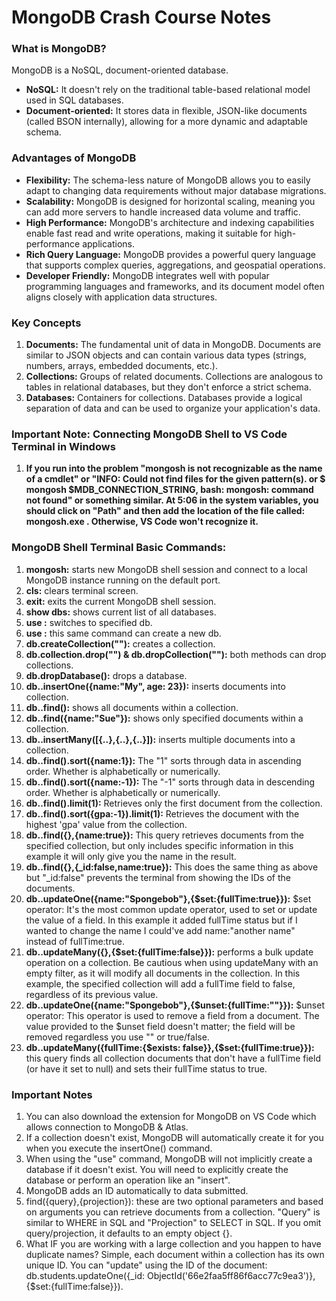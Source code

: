 # MongoDB Crash Course Notes

### What is MongoDB?

MongoDB is a NoSQL, document-oriented database.

- **NoSQL:** It doesn't rely on the traditional table-based relational model used in SQL databases.
- **Document-oriented:** It stores data in flexible, JSON-like documents (called BSON internally), allowing for a more dynamic and adaptable schema.

### Advantages of MongoDB

- **Flexibility:** The schema-less nature of MongoDB allows you to easily adapt to changing data requirements without major database migrations.
- **Scalability:** MongoDB is designed for horizontal scaling, meaning you can add more servers to handle increased data volume and traffic.
- **High Performance:** MongoDB's architecture and indexing capabilities enable fast read and write operations, making it suitable for high-performance applications.
- **Rich Query Language:** MongoDB provides a powerful query language that supports complex queries, aggregations, and geospatial operations.
- **Developer Friendly:** MongoDB integrates well with popular programming languages and frameworks, and its document model often aligns closely with application data structures.

### Key Concepts

1. **Documents:** The fundamental unit of data in MongoDB. Documents are similar to JSON objects and can contain various data types (strings, numbers, arrays, embedded documents, etc.).
2. **Collections:** Groups of related documents. Collections are analogous to tables in relational databases, but they don't enforce a strict schema.
3. **Databases:** Containers for collections. Databases provide a logical separation of data and can be used to organize your application's data.

### Important Note: Connecting MongoDB Shell to VS Code Terminal in Windows

1. **If you run into the problem "mongosh is not recognizable as the name of a cmdlet" or "INFO: Could not find files for the given pattern(s). or $ mongosh $MDB_CONNECTION_STRING, bash: mongosh: command not found" or something similar. At 5:06 in the system variables, you should click on "Path" and then add the location of the file called: mongosh.exe . Otherwise, VS Code won't recognize it.**

### MongoDB Shell Terminal Basic Commands:

1. **mongosh:** starts new MongoDB shell session and connect to a local MongoDB instance running on the default port.
2. **cls:** clears terminal screen.
3. **exit:** exits the current MongoDB shell session.
4. **show dbs:** shows current list of all databases.
5. **use <name of db>:** switches to specified db.
6. **use <name of db>:** this same command can create a new db.
7. **db.createCollection("<add name of collection>"):** creates a collection.
8. **db.collection.drop("") & db.dropCollection(""):** both methods can drop collections.
9. **db.dropDatabase():** drops a database.
10. **db.<name of collection>.insertOne({name:"My", age: 23}):** inserts documents into collection.
11. **db.<name of collection>.find():** shows all documents within a collection.
12. **db.<name of collection>.find({name:"Sue"}):** shows only specified documents within a collection.
13. **db.<name of collection>.insertMany([{..},{..},{..}]):** inserts multiple documents into a collection.
14. **db.<name of collection>.find().sort({name:1}):** The "1" sorts through data in ascending order. Whether is alphabetically or numerically.
15. **db.<name of collection>.find().sort({name:-1}):** The "-1" sorts through data in descending order. Whether is alphabetically or numerically.
16. **db.<name of collection>.find().limit(1):** Retrieves only the first document from the collection.
17. **db.<name of collection>.find().sort({gpa:-1}).limit(1):** Retrieves the document with the highest 'gpa' value from the collection.
18. **db.<name of collection>.find({},{name:true}):** This query retrieves documents from the specified collection, but only includes specific information in this example it will only give you the name in the result.
19. **db.<name of collection>.find({},{_id:false,name:true}):** This does the same thing as above but "_id:false" prevents the terminal from showing the IDs of the documents.
20. **db.<name of collection>.updateOne({name:"Spongebob"},{$set:{fullTime:true}}):** $set operator: It's the most common update operator, used to set or update the value of a field. In this example it added fullTime status but if I wanted to change the name I could've add name:"another name" instead of fullTime:true.
21. **db.<name of collection>.updateMany({},{$set:{fullTime:false}}):** performs a bulk update operation on a collection. Be cautious when using updateMany with an empty filter, as it will modify all documents in the collection. In this example, the specified collection will add a fullTime field to false, regardless of its previous value.
22. **db.<name of collection>.updateOne({name:"Spongebob"},{$unset:{fullTime:""}}):** $unset operator: This operator is used to remove a field from a document. The value provided to the $unset field doesn't matter; the field will be removed regardless you use "" or true/false.
23. **db.<name of collection>.updateMany({fullTime:{$exists: false}},{$set:{fullTime:true}}):** this query finds all collection documents that don't have a fullTime field (or have it set to null) and sets their fullTime status to true.


### Important Notes

1. You can also download the extension for MongoDB on VS Code which allows connection to MongoDB & Atlas.
2. If a collection doesn't exist, MongoDB will automatically create it for you when you execute the insertOne() command.
3. When using the "use" command, MongoDB will not implicitly create a database if it doesn't exist. You will need to explicitly create the database or perform an operation like an "insert".
4. MongoDB adds an ID automatically to data submitted.
5. find({query},{projection}): these are two optional parameters and based on arguments you can retrieve documents from a collection. "Query" is similar to WHERE in SQL and "Projection" to SELECT in SQL. If you omit query/projection, it defaults to an empty object {}.
6. What IF you are working with a large collection and you happen to have duplicate names? Simple, each document within a collection has its own unique ID. You can "update" using the ID of the document: db.students.updateOne({_id: ObjectId('66e2faa5ff86f6acc77c9ea3')},{$set:{fullTime:false}}).
